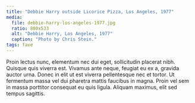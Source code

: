 ```yaml
---
title: "Debbie Harry outside Licorice Pizza, Los Angeles, 1977"
media:
  file: debbie-harry-los-angeles-1977.jpg
  ratio: 800x533
  alt: "Debbie Harry, Los Angeles, 1977"
  caption: "Photo by Chris Stein."
tags: fave
---
```

Proin lectus nunc, elementum nec dui eget, sollicitudin placerat nibh. Quisque quis viverra est. Vivamus ante neque, feugiat eu ex a, gravida auctor urna. Donec in elit ut est viverra pellentesque nec et tortor. Ut fermentum massa vel dui pharetra mattis faucibus in magna. Proin vel sem in massa porttitor consequat eu quis ligula. Aliquam maximus, elit sed tempus sagittis.
